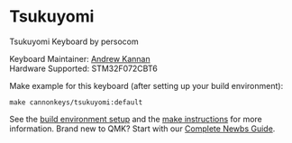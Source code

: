 # Tsukuyomi

Tsukuyomi Keyboard by persocom

Keyboard Maintainer: [Andrew Kannan](https://github.com/awkannan)  
Hardware Supported: STM32F072CBT6  

Make example for this keyboard (after setting up your build environment):

    make cannonkeys/tsukuyomi:default

See the [build environment setup](https://docs.qmk.fm/#/getting_started_build_tools) and the [make instructions](https://docs.qmk.fm/#/getting_started_make_guide) for more information. Brand new to QMK? Start with our [Complete Newbs Guide](https://docs.qmk.fm/#/newbs).
